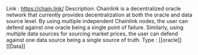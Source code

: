 Link : https://chain.link/
Description: Chainlink is a decentralized oracle network that currently provides decentralization at both the oracle and data source level. By using multiple independent Chainlink nodes, the user can defend against one oracle being a single point of failure. Similarly, using multiple data sources for sourcing market prices, the user can defend against one data source being a single source of truth.
Type : [[oracle]] [[Data]]

